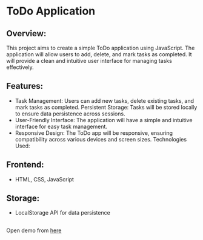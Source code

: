 # ToDo Application
## Overview:
This project aims to create a simple ToDo application using JavaScript. The application will allow users to add, delete, and mark tasks as completed. It will provide a clean and intuitive user interface for managing tasks effectively.

## Features:

- Task Management: Users can add new tasks, delete existing tasks, and mark tasks as completed.
Persistent Storage: Tasks will be stored locally to ensure data persistence across sessions.
- User-Friendly Interface: The application will have a simple and intuitive interface for easy task management.
- Responsive Design: The ToDo app will be responsive, ensuring compatibility across various devices and screen sizes.
Technologies Used:

## Frontend: 
- HTML, CSS, JavaScript

## Storage:
- LocalStorage API for data persistence

##
Open demo from [here](https://todo-application-560ae.web.app/)
